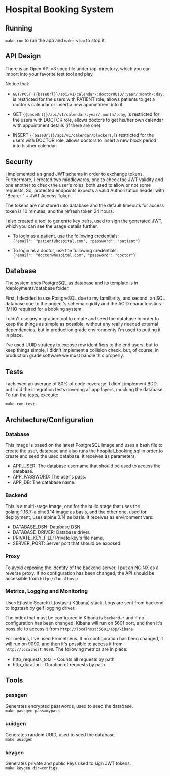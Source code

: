 # Hospital Booking System

## Running

`make run` to run the app and `make stop` to stop it.

## API Design

There is an Open API v3 spec file  under /api directory, which you can import into your favorite test tool 
and play.

Notice that:

* `GET/POST {{baseUrl}}/api/v1/calendar/:doctorUUID/:year/:month/:day`, is restricted for the users with PATIENT role, allows 
patients to get a doctor's calendar or insert a new appointment into it.


* GET `{{baseUrl}}/api/v1/calendar/:year/:month/:day`, is restricted for the users with DOCTOR role, allows
  doctors to get his/her own calendar with appointment details (if there are one).


* INSERT `{{baseUrl}}/api/v1/calendar/blockers`, is restricted for the users with DOCTOR role, allows
  doctors to insert a new block period into his/her calendar.

## Security

I implemented a signed JWT schema in order to exchange tokens. Furthermore, I created two middlewares, one
to check the JWT validity and one another to check the user's roles, both used to allow or not some requests. So, 
protected endpoints expects a valid Authorization header with "Bearer " + JWT Access Token.

The tokens are not stored into database and the default timeouts for access token is 10 minutes, and the refresh 
token 24 hours.

I also created a tool to generate key pairs, used to sign the generated JWT, which you can see the usage details
further.

* To login as a patient, use the following credentials:<br/>
  `{"email": "patient@hospital.com", "password": "patient"}`


* To login as a doctor, use the following credentials:<br/>
  `{"email": "doctor@hospital.com", "password": "doctor"}`

## Database

The system uses PostgreSQL as database and its template is in /deployments/database folder.

First, I decided to use PostgreSQL due to my familiarity, and second, an SQL database due to the project's
schema rigidity and the ACID characteristics - IMHO required for a booking system.

I didn't use any migration tool to create and seed the database in order to keep the things as simple
as possible, without any really needed external dependencies, but in production grade environments
I'm used to putting it in place.

I've used UUID strategy to expose row identifiers to the end users, but to keep things simple,
I didn't implement a collision check, but, of course, in production grade software
we must handle this properly.

## Tests

I achieved an average of 80% of code coverage. I didn't implement BDD, but I did the integration tests
covering all app layers, mocking the database. To run the tests, execute: <br/>

`make run_test`

## Architecture/Configuration

### Database
This image is based on the latest PostgreSQL image and uses a bash file to create the user, database
and also runs the hospital_booking.sql in order to create and seed the used database. It receives as 
parameters:
* APP_USER: The database username that should be used to access the database.
* APP_PASSWORD: The user's pass.
* APP_DB: The database name.

### Backend
This is a multi-stage image, one for the build stage that uses the golang:1.16.7-alpine3.14 image as basis,
and the other one, used for deployment, uses alpine:3.14 as basis. It receives as environment vars:
* DATABASE_DSN: Database DSN.
* DATABASE_DRIVER: Database driver.
* PRIVATE_KEY_FILE: Private key's file name.
* SERVER_PORT: Server port that should be exposed.

### Proxy
To avoid exposing the identity of the backend server, I put an NGINX as a reverse proxy. If no configuration
has been changed, the API should be accessible from `http://localhost/`

### Metrics, Logging and Monitoring
Uses E(lastic Search) L(ostash) K(ibana) stack. Logs are sent from backend to logstash by gelf logging driver.

The index that must be configured in Kibana is `backend-*` and if no configuration has been changed, 
Kibana will run on 5601 port, and then it's possible to access it from `http://localhost:5601/app/kibana`

For metrics, I've used Prometheus. If no configuration has been changed, it will run on 9090, and then it's possible
to access it from `http://localhost:9090`. The following metrics are in place:

* http_requests_total - Counts all requests by path
* http_duration - Duration of requests by path

## Tools

### passgen

Generates encrypted passwords, used to seed the database. <br/> 
`make passgen pass=mypass`

### uuidgen

Generates random UUID, used to seed the database. <br/>
`make uuidgen`

### keygen

Generates private and public keys used to sign JWT tokens. <br/>
`make keygen dir=configs`

